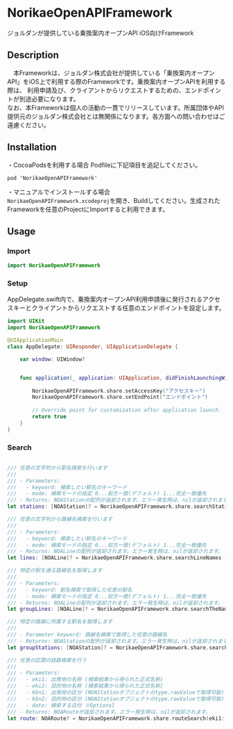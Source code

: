 # NorikaeOpenAPIFramework
ジョルダンが提供している乗換案内オープンAPI iOS向けFramework
## Description
　本Frameworkは、ジョルダン株式会社が提供している「乗換案内オープンAPI」をiOS上で利用する際のFrameworkです。乗換案内オープンAPIを利用する際は、
 利用申請及び、クライアントからリクエストするための、エンドポイントが別途必要になります。  
 なお、本Frameworkは個人の活動の一貫でリリースしています。所属団体やAPI提供元のジョルダン株式会社とは無関係になります。各方面への問い合わせはご遠慮ください。
 
## Installation
・CocoaPodsを利用する場合
Podfileに下記項目を追記してください。

```
pod 'NorikaeOpenAPIFramework'
```
・マニュアルでインストールする場合  
```NorikaeOpenAPIFramework.xcodeproj```を開き、Buildしてください。生成されたFrameworkを任意のProjectにImportすると利用できます。

## Usage
### Import

```sample.swift
import NorikaeOpenAPIFramework
```

### Setup
AppDelegate.swift内で、乗換案内オープンAPI利用申請後に発行されるアクセスキーとクライアントからリクエストする任意のエンドポイントを設定します。

```AppDelegate.swift
import UIKit
import NorikaeOpenAPIFramework

@UIApplicationMain
class AppDelegate: UIResponder, UIApplicationDelegate {

    var window: UIWindow?


    func application(_ application: UIApplication, didFinishLaunchingWithOptions launchOptions: [UIApplicationLaunchOptionsKey: Any]?) -> Bool {
    
        NorikaeOpenAPIFramework.share.setAccessKey("アクセスキー")
        NorikaeOpenAPIFramework.share.setEndPoint("エンドポイント")
        
        // Override point for customization after application launch.
        return true
    }
}
```

### Search

```Search.swift

/// 任意の文字列から駅名検索を行います
///
/// - Parameters:
///   - keyword: 検索したい駅名のキーワード
///   - mode: 検索モードの指定 0...前方一致(デフォルト) 1...完全一致優先
/// - Returns: NOAStationの配列が返却されます。エラー発生時は、nilが返却されます。
let stations: [NOAStation]? = NorikaeOpenAPIFramework.share.searchStations ("keyword String" , mode: 0)

/// 任意の文字列から路線名検索を行います
///
/// - Parameters:
///   - keyword: 検索したい駅名のキーワード
///   - mode: 検索モードの指定 0...前方一致(デフォルト) 1...完全一致優先
/// - Returns: NOALineの配列が返却されます。エラー発生時は、nilが返却されます。
let lines: [NOALine]? = NorikaeOpenAPIFramework.share.searchLineNames ("keyword String" , mode: 0)

/// 特定の駅を通る路線名を取得します
///
/// - Parameters:
///   - keyword: 駅名検索で取得した任意の駅名
///   - mode: 検索モードの指定 0...前方一致(デフォルト) 1...完全一致優先
/// - Returns: NOALineの配列が返却されます。エラー発生時は、nilが返却されます。
let groupLines: [NOALine]? = NorikaeOpenAPIFramework.share.searchTheNameOfTheLineConnectingToTheStation ("keyword String", mode: 0)

/// 特定の路線に所属する駅名を取得します
///
/// - Parameter keyword: 路線名検索で取得した任意の路線名
/// - Returns: NOAStationの配列が返却されます。エラー発生時は、nilが返却されます。
let groupStations: [NOAStation]? = NorikaeOpenAPIFramework.share.searchForTheStationOnTheLine ("keyword String")

/// 任意の区間の経路検索を行う
///
/// - Parameters:
///   - eki1: 出発地の名称 (検索結果から得られた正式名称)
///   - eki2: 目的地の名称 (検索結果から得られた正式名称)
///   - kbn1: 出発地の区分 (NOAStationオブジェクトのtype.rawValueで取得可能)
///   - kbn2: 目的地の区分 (NOAStationオブジェクトのtype.rawValueで取得可能)
///   - date: 検索する日付 ※Optional
/// - Returns: NOARouteが返却されます。エラー発生時は、nilが返却されます。
let route: NOARoute? = NorikaeOpenAPIFramework.share.routeSearch(eki1: "DepartureName" , eki2: "ArrivalName" , kbn1: "DepartureType String" , kbn2: "ArrivalType String" , date: Date() )

```

